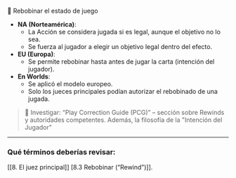 🔁 Rebobinar el estado de juego
- **NA (Norteamérica)**:
  - La Acción se considera jugada si es legal, aunque el objetivo no lo sea.
  - Se fuerza al jugador a elegir un objetivo legal dentro del efecto.
- **EU (Europa)**:
  - Se permite rebobinar hasta antes de jugar la carta (intención del jugador).
- **En Worlds**:
  - Se aplicó el modelo europeo.
  - Solo los jueces principales podían autorizar el rebobinado de una jugada.

> 📌 Investigar: “Play Correction Guide (PCG)” – sección sobre Rewinds y autoridades competentes. Además, la filosofía de la "Intención del Jugador"

---
### Qué términos deberías revisar:
  [[8. El juez principal]] 
  [8.3 Rebobinar (“Rewind”)]].
  